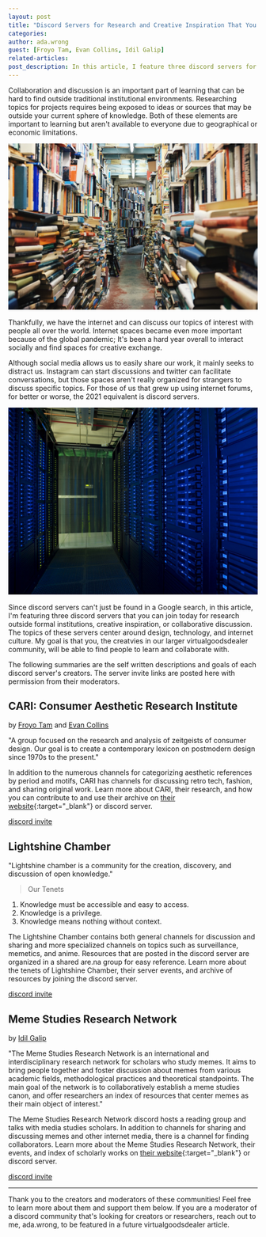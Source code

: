 ```yaml
---
layout: post
title: "Discord Servers for Research and Creative Inspiration That You Can Join Today"
categories:
author: ada.wrong
guest: [Froyo Tam, Evan Collins, Idil Galip]
related-articles:
post_description: In this article, I feature three discord servers for research outside formal institutions, creative inspiration, or collaborative discussion. My goal is that you, the creatvies in our larger virtualgoodsdealer community, will be able to find people to learn and collaborate with.
---
```


Collaboration and discussion is an important part of learning that can be hard to find outside traditional institutional environments. Researching topics for projects requires being exposed to ideas or sources that may be outside your current sphere of knowledge. Both of these elements are important to learning but aren't available to everyone due to geographical or economic limitations.

![image of piles of books from wikimedia commons](/assets/post_media/2021-11-8-discord-servers-for-research-and-creative-inspiration/books.jpg)

Thankfully, we have the internet and can discuss our topics of interest with people all over the world. Internet spaces became even more important because of the global pandemic; It's been a hard year overall to interact socially and find spaces for creative exchange.

Although social media allows us to easily share our work, it mainly seeks to distract us. Instagram can start discussions and twitter can facilitate conversations, but those spaces aren't really organized for strangers to discuss specific topics. For those of us that grew up using internet forums, for better or worse, the 2021 equivalent is discord servers.

![image of computing center from US government](/assets/post_media/2021-11-8-discord-servers-for-research-and-creative-inspiration/server.jpg)

Since discord servers can't just be found in a Google search, in this article, I'm featuring three discord servers that you can join today for research outside formal institutions, creative inspiration, or collaborative discussion. The topics of these servers center around design, technology, and internet culture. My goal is that you, the creatvies in our larger virtualgoodsdealer community, will be able to find people to learn and collaborate with.

The following summaries are the self written descriptions and goals of each discord server's creators. The server invite links are posted here with permission from their moderators.

## CARI: Consumer Aesthetic Research Institute
by [Froyo Tam](/creatordirectory/froyotam) and [Evan Collins](/creatordirectory/evancollins)

"A group focused on the research and analysis of zeitgeists of consumer design. Our goal is to create a contemporary lexicon on postmodern design since 1970s to the present."

In addition to the numerous channels for categorizing aesthetic references by period and motifs, CARI has channels for discussing retro tech, fashion, and sharing original work.
Learn more about CARI, their research, and how you can contribute to and use their archive on [their website](https://cari.institute/){:target="_blank"} or discord server.

<a href="https://discord.gg/cari" class="btn btn-primary mb-5" target="_blank">discord invite</a>

## Lightshine Chamber

"Lightshine chamber is a community for the creation, discovery, and discussion of open knowledge."

>Our Tenets
1. Knowledge must be accessible and easy to access.
2. Knowledge is a privilege.
3. Knowledge means nothing without context.

The Lightshine Chamber contains both general channels for discussion and sharing and more specialized channels on topics such as surveillance, memetics, and anime. Resources that are posted in the discord server are organized in a shared are.na group for easy reference. Learn more about the tenets of Lightshine Chamber, their server events, and archive of resources by joining the discord server.

<a href="https://discord.gg/fC4pbX6Wz4" class="btn btn-primary mb-5" target="_blank">discord invite</a>


## Meme Studies Research Network
by [Idil Galip](/creatordirectory/idilgalip)

"The Meme Studies Research Network is an international and interdisciplinary research network for scholars who study memes. It aims to bring people together and foster discussion about memes from various academic fields, methodological practices and theoretical standpoints. The main goal of the network is to collaboratively establish a meme studies canon, and offer researchers an index of resources that center memes as their main object of interest."

The Meme Studies Research Network discord hosts a reading group and talks with media studies scholars. In addition to channels for sharing and discussing memes and other internet media, there is a channel for finding collaborators. Learn more about the Meme Studies Research Network, their events, and index of scholarly works on [their website](https://memestudiesrn.wordpress.com/){:target="_blank"} or discord server.

<a href="https://discord.gg/Sg8R8ZvCz5" class="btn btn-primary" target="_blank">discord invite</a>

---
Thank you to the creators and moderators of these communities! Feel free to learn more about them and support them below. If you are a moderator of a discord community that's looking for creators or researchers, reach out to me, ada.wrong, to be featured in a future virtualgoodsdealer article.